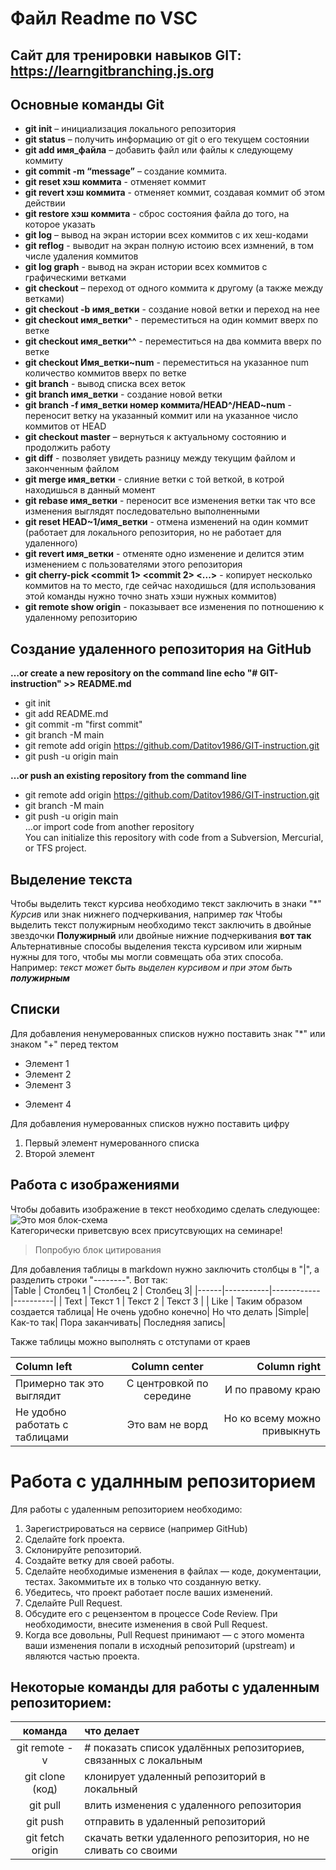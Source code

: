 # Файл Readme по VSC  

## Сайт для тренировки навыков GIT: https://learngitbranching.js.org  

## Основные команды Git
+ **git init** – инициализация локального репозитория  
+ **git status** – получить информацию от git о его текущем состоянии  
+ **git add имя_файла** – добавить файл или файлы к следующему коммиту  
+ **git commit -m “message”** – создание коммита.  
+ **git reset хэш коммита** - отменяет коммит
+ **git revert хэш коммита** - отменяет коммит, создавая коммит об этом действии  
+ **git restore хэш коммита** - сброс состояния файла до того, на которое указать
+ **git log** – вывод на экран истории всех коммитов с их хеш-кодами  
+ **git reflog** - выводит на экран полную истоию всех измнений, в том числе удаления коммитов  
+ **git log graph** - вывод на экран истории всех коммитов с графическими ветками 
+ **git checkout** – переход от одного коммита к другому (а также между ветками)  
+ **git checkout -b имя_ветки** - создание новой ветки и переход на нее  
+ **git checkout имя_ветки^** - переместиться на один коммит вверх по ветке  
+ **git checkout имя_ветки^^** - переместиться на два коммита вверх по ветке  
+ **git checkout Имя_ветки~num** - переместиться на указанное num количество коммитов вверх по ветке
+ **git branch** - вывод списка всех веток
+ **git branch имя_ветки** - создание новой ветки 
+ **git branch -f имя_ветки номер коммита/HEAD^/HEAD~num** - переносит ветку на указанный коммит или на указанное число коммитов от HEAD
+ **git checkout master** – вернуться к актуальному состоянию и продолжить работу  
+ **git diff** - позволяет увидеть разницу между текущим файлом и законченным файлом  
+ **git merge имя_ветки** - слияние ветки с той веткой, в котрой находишься в данный момент
+ **git rebase имя_ветки** - переносит все изменения ветки так что все изменения выглядят последовательно выполненными  
+ **git reset HEAD~1/имя_ветки** - отмена изменений на один коммит (работает для локального репозитория, но не работает для удаленного)  
+ **git revert имя_ветки** - отменяте одно изменение и делится этим изменением с пользователями этого репозитория  
+ **git cherry-pick <commit 1> <commit 2> <...>** - копирует несколько коммитов на то место, где сейчас находишься (для использования этой команды нужно точно знать хэши нужных коммитов)  
+ **git remote show origin** - показывает все изменения по потношению к удаленному репозиторию

## Создание удаленного репозитория на GitHub

**…or create a new repository on the command line
echo "# GIT-instruction" >> README.md**   
+ git init  
+ git add README.md  
+ git commit -m "first commit"  
+ git branch -M main  
+ git remote add origin https://github.com/Datitov1986/GIT-instruction.git  
+ git push -u origin main  

**…or push an existing repository from the command line**  
+ git remote add origin https://github.com/Datitov1986/GIT-instruction.git  
+ git branch -M main  
+ git push -u origin main  
…or import code from another repository  
You can initialize this repository with code from a Subversion, Mercurial, or TFS project.


## Выделение текста  
Чтобы выделить текст курсива необходимо текст заключить в знаки "*" *Курсив* или знак нижнего подчеркивания, например _так_ 
Чтобы выделить текст полужирным необходимо текст заключить в двойные звездочки **Полужирный** или двойные нижние подчеркивания __вот так__  
Альтернативные способы выделения текста курсивом или жирным нужны для того, чтобы мы могли совмещать оба этих способа. Например: _текст может быть выделен курсивом и при этом быть **полужирным**_
## Списки  
Для добавления ненумерованных списков нужно поставить знак "*" или знаком "+" перед тектом
* Элемент 1
* Элемент 2
* Элемент 3  
+ Элемент 4  

Для добавления нумерованных списков нужно поставить цифру
1. Первый элемент нумерованного списка
2. Второй элемент
## Работа с изображениями  
Чтобы добавить изображение в текст необходимо сделать следующее:
![Это моя блок-схема](Homework.png)  
Категорически приветсвую всех присутсвующих на семинаре!  
> Попробую блок цитирования  

Для добавления таблицы в markdown нужно заключить столбцы в "|", а разделить строки "--------". Вот так:  
|Table | Столбец 1 | Столбец 2  | Столбец 3|
|------|-----------|------------|----------|
| Text | Текст 1   | Текст 2    | Текст 3  |
| Like | Таким образом создается таблица| Не очень удобно конечно| Но что делать
|Simple| Как-то так| Пора заканчивать| Последняя запись|

Также таблицы можно выполнять с отступами от краев

|Column left  |Column center  |Column right  |
|:-----------|:-------------:|-------------:|
|Примерно так это выглядит| С центровкой по середине| И по правому краю|
|Не удобно работать с таблицами| Это вам не ворд| Но ко всему можно привыкнуть|

# **Работа с удалнным репозиторием**
Для работы с удаленным репозиторием необходимо:
1. Зарегистрироваться на сервисе (например GitHub)
2. Сделайте fork проекта.
3. Склонируйте репозиторий.
4. Создайте ветку для своей работы.
5. Сделайте необходимые изменения в файлах — коде, документации, тестах. Закоммитьте их в только что созданную ветку.
6. Убедитесь, что проект работает после ваших изменений.
7. Сделайте Pull Request.
8. Обсудите его с рецензентом в процессе Code Review. При необходимости, внесите изменения в свой Pull Request.
9. Когда все довольны, Pull Request принимают — с этого момента ваши изменения попали в исходный репозиторий (upstream) и являются частью проекта.  
## Некоторые команды для работы с удаленным репозиторием:

|команда	|что делает    |
|:----------:|:-------------|
|git remote -v|	# показать список удалённых репозиториев, связанных с локальным|
|git clone (код)|	клонирует удаленный репозиторий в локальный|
|git pull|	влить изменения с удаленного репозитория|
|git push|	отправить в удаленный репозиторий|
|git fetch origin|	скачать ветки удаленного репозитория, но не сливать со своими|
